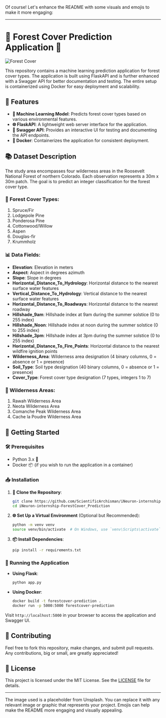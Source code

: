 Of course! Let's enhance the README with some visuals and emojis to make it more engaging:

---

# 🌲 Forest Cover Prediction Application 🌲

![Forest Cover](https://www.uncovercolorado.com/wp-content/uploads/2021/02/roosevelt-national-forest-nederland-colorado-1600x800-1-1600x800.jpg)

This repository contains a machine learning prediction application for forest cover types. The application is built using FlaskAPI and is further enhanced with a Swagger API for better documentation and testing. The entire setup is containerized using Docker for easy deployment and scalability.

## 🌟 Features

- **🤖 Machine Learning Model**: Predicts forest cover types based on various environmental features.
- **🌐 FlaskAPI**: A lightweight web server interface for the application.
- **📖 Swagger API**: Provides an interactive UI for testing and documenting the API endpoints.
- **🐳 Docker**: Containerizes the application for consistent deployment.

## 📚 Dataset Description

The study area encompasses four wilderness areas in the Roosevelt National Forest of northern Colorado. Each observation represents a 30m x 30m patch. The goal is to predict an integer classification for the forest cover type.

### 🌳 Forest Cover Types:

1. Spruce/Fir
2. Lodgepole Pine
3. Ponderosa Pine
4. Cottonwood/Willow
5. Aspen
6. Douglas-fir
7. Krummholz

### 📊 Data Fields:

- **Elevation**: Elevation in meters
- **Aspect**: Aspect in degrees azimuth
- **Slope**: Slope in degrees
- **Horizontal_Distance_To_Hydrology**: Horizontal distance to the nearest surface water features
- **Vertical_Distance_To_Hydrology**: Vertical distance to the nearest surface water features
- **Horizontal_Distance_To_Roadways**: Horizontal distance to the nearest roadway
- **Hillshade_9am**: Hillshade index at 9am during the summer solstice (0 to 255 index)
- **Hillshade_Noon**: Hillshade index at noon during the summer solstice (0 to 255 index)
- **Hillshade_3pm**: Hillshade index at 3pm during the summer solstice (0 to 255 index)
- **Horizontal_Distance_To_Fire_Points**: Horizontal distance to the nearest wildfire ignition points
- **Wilderness_Area**: Wilderness area designation (4 binary columns, 0 = absence or 1 = presence)
- **Soil_Type**: Soil type designation (40 binary columns, 0 = absence or 1 = presence)
- **Cover_Type**: Forest cover type designation (7 types, integers 1 to 7)

### 🌄 Wilderness Areas:

1. Rawah Wilderness Area
2. Neota Wilderness Area
3. Comanche Peak Wilderness Area
4. Cache la Poudre Wilderness Area






## 🚀 Getting Started

### 🛠 Prerequisites

- Python 3.x 🐍
- Docker 📦 (if you wish to run the application in a container)

### 📥 Installation

1. **🔗 Clone the Repository**:
   ```bash
   git clone https://github.com/ScientificArchisman/iNeuron-internship-ForestCover_Prediction.git
   cd iNeuron-internship-ForestCover_Prediction
   ```

2. **🌐 Set Up a Virtual Environment** (Optional but Recommended):
   ```bash
   python -m venv venv
   source venv/bin/activate  # On Windows, use `venv\Scripts\activate`
   ```

3. **📦 Install Dependencies**:
   ```bash
   pip install -r requirements.txt
   ```

### 🏃 Running the Application

- **Using Flask**:
  ```bash
  python app.py
  ```

- **Using Docker**:
  ```bash
  docker build -t forestcover-prediction .
  docker run -p 5000:5000 forestcover-prediction
  ```

Visit `http://localhost:5000` in your browser to access the application and Swagger UI.

## 🤝 Contributing

Feel free to fork this repository, make changes, and submit pull requests. Any contributions, big or small, are greatly appreciated!

## 📜 License

This project is licensed under the MIT License. See the [LICENSE](LICENSE) file for details.

---

The image used is a placeholder from Unsplash. You can replace it with any relevant image or graphic that represents your project. Emojis can help make the README more engaging and visually appealing.